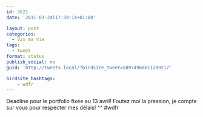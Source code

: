 ```yaml
---
id: 3621
date: '2011-03-24T17:39:14+01:00'

layout: post
categories:
  - Vis ma vie
tags:
  - tweet
format: status
publish_social: no
guid: 'http://tweets.local/?birdsite_tweet=50974968611209217'

birdsite_hashtags:
    - wdfr
---
```


Deadline pour le portfolio fixée au 13 avril! Foutez moi la pression, je compte sur vous pour respecter mes délais! ^^ #wdfr